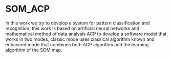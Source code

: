 # SOM_ACP
In this work we try to develop a system for pattern classification and recognition, this work is based on artificial neural networks and mathematical method of data analysis ACP to develop a software model that works in two modes, classic mode uses classical algorithm known and enhanced mode that combines both ACP algorithm and the learning algorithm of the SOM map.
